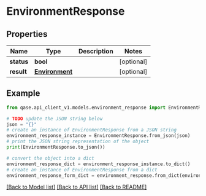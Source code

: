 # EnvironmentResponse


## Properties

Name | Type | Description | Notes
------------ | ------------- | ------------- | -------------
**status** | **bool** |  | [optional] 
**result** | [**Environment**](Environment.md) |  | [optional] 

## Example

```python
from qase.api_client_v1.models.environment_response import EnvironmentResponse

# TODO update the JSON string below
json = "{}"
# create an instance of EnvironmentResponse from a JSON string
environment_response_instance = EnvironmentResponse.from_json(json)
# print the JSON string representation of the object
print(EnvironmentResponse.to_json())

# convert the object into a dict
environment_response_dict = environment_response_instance.to_dict()
# create an instance of EnvironmentResponse from a dict
environment_response_form_dict = environment_response.from_dict(environment_response_dict)
```
[[Back to Model list]](../README.md#documentation-for-models) [[Back to API list]](../README.md#documentation-for-api-endpoints) [[Back to README]](../README.md)



